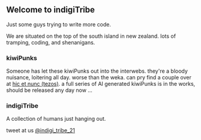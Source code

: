 ## Welcome to indigiTribe

Just some guys trying to write more code. 

We are situated on the top of the south island in new zealand. lots of tramping, coding, and shenanigans.

### kiwiPunks

Someone has let these kiwiPunks out into the interwebs. they're a bloody nuisance, loitering all day. worse than the weka. can pry find a couple over at [hic et nunc (tezos)](https://www.hicetnunc.xyz/i.t.21). a full series of AI generated kiwiPunks is in the works, should be released any day now ...

### indigiTribe

A collection of humans just hanging out.


tweet at us [@indigi_tribe_21](@https://twitter.com/indigi_tribe_21)

